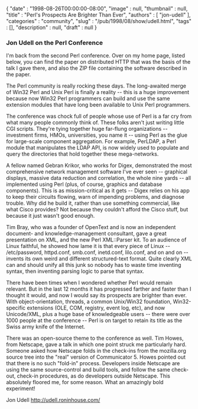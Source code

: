 {
   "date" : "1998-08-26T00:00:00-08:00",
   "image" : null,
   "thumbnail" : null,
   "title" : "Perl's Prospects Are Brighter Than Ever",
   "authors" : [
      "jon-udell"
   ],
   "categories" : "community",
   "slug" : "/pub/1998/08/show/udell.html",
   "tags" : [],
   "description" : null,
   "draft" : null
}



### Jon Udell on the Perl Conference

I'm back from the second Perl conference. Over on my home page, listed below, you can find the paper on distributed HTTP that was the basis of the talk I gave there, and also the ZIP file containing the software described in the paper.

The Perl community is really rocking these days. The long-awaited merge of Win32 Perl and Unix Perl is finally a reality -- this is a huge improvement because now Win32 Perl programmers can build and use the same extension modules that have long been available to Unix Perl programmers.

The conference was chock full of people whose use of Perl is a far cry from what many people commonly think of. These folks aren't just writing little CGI scripts. They're tying together huge far-flung organizations -- investment firms, HMOs, universities, you name it -- using Perl as the glue for large-scale component aggregation. For example, PerLDAP, a Perl module that manipulates the LDAP API, is now widely used to populate and query the directories that hold together these mega-networks.

A fellow named Gebran Krikor, who works for Digex, demonstrated the most comprehensive network management software I've ever seen -- graphical displays, massive data reduction and correlation, the whole nine yards -- all implemented using Perl (plus, of course, graphics and database components). This is as mission-critical as it gets -- Digex relies on his app to keep their circuits flowing, warn of impending problems, and diagnose trouble. Why did he build it, rather than use something commercial, like what Cisco provides? Not because they couldn't afford the Cisco stuff, but because it just wasn't good enough.

Tim Bray, who was a founder of OpenText and is now an independent document- and knowledge-management consultant, gave a great presentation on XML, and the new Perl XML::Parser kit. To an audience of Linux faithful, he showed how lame it is that every piece of Linux -- /etc/password, httpd.conf, smb.conf, inetd.conf, lilo.conf, and on and on -- invents its own weird and different structured-text format. Quite clearly XML can and should unify all this junk so nobody has to waste time inventing syntax, then inventing parsing logic to parse that syntax.

There have been times when I wondered whether Perl would remain relevant. But in the last 12 months it has progressed farther and faster than I thought it would, and now I would say its prospects are brighter than ever. With object-orientation, threads, a common Unix/Win32 foundation, Win32-specific extensions (OLE, COM, registry, event log, etc), and now Unicode/XML, plus a huge base of knowledgeable users -- there were over 1000 people at the conference -- Perl is on target to retain its title as the Swiss army knife of the Internet.

There was an open-source theme to the conference as well. Tim Howes, from Netscape, gave a talk in which one point struck me particularly hard. Someone asked how Netscape folds in the check-ins from the mozilla.org source tree into the "real" version of Communicator 5. Howes pointed out that there is no such "fold-in" process. Developers inside Netscape are using the same source-control and build tools, and follow the same check-out, check-in procedures, as do developers outside Netscape. This absolutely floored me, for some reason. What an amazingly bold experiment!

Jon Udell <http://udell.roninhouse.com/>


